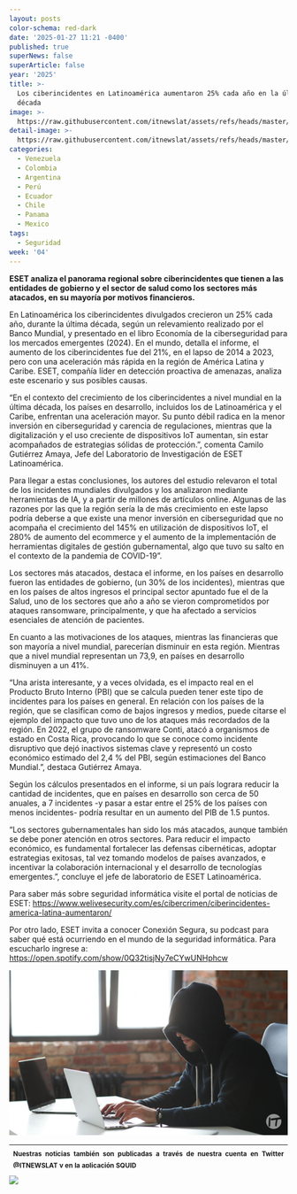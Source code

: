 ```yaml
---
layout: posts
color-schema: red-dark
date: '2025-01-27 11:21 -0400'
published: true
superNews: false
superArticle: false
year: '2025'
title: >-
  Los ciberincidentes en Latinoamérica aumentaron 25% cada año en la última
  década
image: >-
  https://raw.githubusercontent.com/itnewslat/assets/refs/heads/master/img/540x320/delincuente-con-laptop-p.jpg
detail-image: >-
  https://raw.githubusercontent.com/itnewslat/assets/refs/heads/master/img/1024x680/delincuente-con-laptop-g.jpg
categories:
  - Venezuela
  - Colombia
  - Argentina
  - Perú
  - Ecuador
  - Chile
  - Panama
  - Mexico
tags:
  - Seguridad
week: '04'
---
```

**ESET analiza el panorama regional sobre ciberincidentes que tienen a las entidades de gobierno y el sector de salud como los sectores más atacados, en su mayoría por motivos financieros.**

En Latinoamérica los ciberincidentes divulgados crecieron un 25% cada año, durante la última década, según un relevamiento realizado por el Banco Mundial, y presentado en el libro Economía de la ciberseguridad para los mercados emergentes (2024). En el mundo, detalla el informe, el aumento de los ciberincidentes fue del 21%, en el lapso de 2014 a 2023, pero con una aceleración más rápida en la región de América Latina y Caribe. ESET, compañía líder en detección proactiva de amenazas, analiza este escenario y sus posibles causas.
 
“En el contexto del crecimiento de los ciberincidentes a nivel mundial en la última década, los países en desarrollo, incluidos los de Latinoamérica y el Caribe, enfrentan una aceleración mayor. Su punto débil radica en la menor inversión en ciberseguridad y carencia de regulaciones, mientras que la digitalización y el uso creciente de dispositivos IoT aumentan, sin estar acompañados de estrategias sólidas de protección.”, comenta Camilo Gutiérrez Amaya, Jefe del Laboratorio de Investigación de ESET Latinoamérica.
 
Para llegar a estas conclusiones, los autores del estudio relevaron el total de los incidentes mundiales divulgados y los analizaron mediante herramientas de IA, y a partir de millones de artículos online. Algunas de las razones por las que la región sería la de más crecimiento en este lapso podría deberse a que existe una menor inversión en ciberseguridad que no acompaña el crecimiento del 145% en utilización de dispositivos IoT, el 280% de aumento del ecommerce y el aumento de la implementación de herramientas digitales de gestión gubernamental, algo que tuvo su salto en el contexto de la pandemia de COVID-19”.
 
Los sectores más atacados, destaca el informe, en los países en desarrollo fueron las entidades de gobierno, (un 30% de los incidentes), mientras que en los países de altos ingresos el principal sector apuntado fue el de la Salud, uno de los sectores que año a año se vieron comprometidos por ataques ransomware, principalmente, y que ha afectado a servicios esenciales de atención de pacientes.
 
En cuanto a las motivaciones de los ataques, mientras las financieras que son mayoría a nivel mundial, parecerían disminuir en esta región. Mientras que a nivel mundial representan un 73,9, en países en desarrollo disminuyen a un 41%.
 
“Una arista interesante, y a veces olvidada, es el impacto real en el Producto Bruto Interno (PBI) que se calcula pueden tener este tipo de incidentes para los países en general. En relación con los países de la región, que se clasifican como de bajos ingresos y medios, puede citarse el ejemplo del impacto que tuvo uno de los ataques más recordados de la región. En 2022, el grupo de ransomware Conti, atacó a organismos de estado en Costa Rica, provocando lo que se conoce como incidente disruptivo que dejó inactivos sistemas clave y representó un costo económico estimado del 2,4 % del PBI, según estimaciones del Banco Mundial.”, destaca Gutiérrez Amaya.
 
Según los cálculos presentados en el informe, si un país lograra reducir la cantidad de incidentes, que en países en desarrollo son cerca de 50 anuales, a 7 incidentes -y pasar a estar entre el 25% de los países con menos incidentes- podría resultar en un aumento del PIB de 1.5 puntos.
 
“Los sectores gubernamentales han sido los más atacados, aunque también se debe poner atención en otros sectores. Para reducir el impacto económico, es fundamental fortalecer las defensas cibernéticas, adoptar estrategias exitosas, tal vez tomando modelos de países avanzados, e incentivar la colaboración internacional y el desarrollo de tecnologías emergentes.”, concluye el jefe de laboratorio de ESET Latinoamérica.
 
Para saber más sobre seguridad informática visite el portal de noticias de ESET: https://www.welivesecurity.com/es/cibercrimen/ciberincidentes-america-latina-aumentaron/

Por otro lado, ESET invita a conocer Conexión Segura, su podcast para saber qué está ocurriendo en el mundo de la seguridad informática. Para escucharlo ingrese a: https://open.spotify.com/show/0Q32tisjNy7eCYwUNHphcw

![](https://raw.githubusercontent.com/itnewslat/assets/refs/heads/master/img/540x320/delincuente-con-laptop-p.jpg)

<table style="height: 42px;" width="569">
<tbody>
<tr>
<td style="text-align: justify;"><sub><strong>Nuestras noticias también son publicadas a través de nuestra cuenta en Twitter <a href="https://twitter.com/itnewslat?lang=es">@ITNEWSLAT</a> y en la aplicación <a href="https://squidapp.co/en/">SQUID</a></strong></sub></td>
</tr>
</tbody>
</table>

<img src="https://tracker.metricool.com/c3po.jpg?hash=56f88a41e39ab42c063cc51676587a04"/>